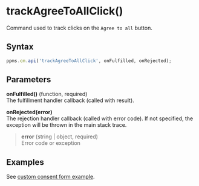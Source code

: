 # trackAgreeToAllClick()

Command used to track clicks on the `Agree to all` button.

## Syntax

``` javascript
ppms.cm.api('trackAgreeToAllClick', onFulfilled, onRejected);
```

## Parameters

**onFulfilled()** (function, required)  
The fulfillment handler callback (called with result).

**onRejected(error)**  
The rejection handler callback (called with error code). If not
specified, the exception will be thrown in the main stack trace.

> **error** (string | object, required)  
> Error code or exception

## Examples

See [custom consent form
example](https://piwikpro.github.io/ConsentManager-CustomConsentFormExample/).
